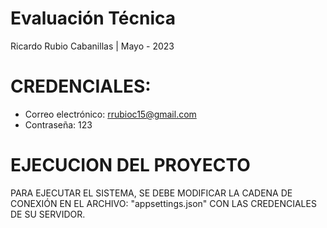 # Evaluación Técnica
 Ricardo Rubio Cabanillas | 
 Mayo - 2023
 
 # CREDENCIALES:

- Correo electrónico: rrubioc15@gmail.com
- Contraseña: 123

# EJECUCION DEL PROYECTO
PARA EJECUTAR EL SISTEMA, SE DEBE MODIFICAR LA CADENA DE CONEXIÓN EN EL ARCHIVO:
"appsettings.json"
CON LAS CREDENCIALES DE SU SERVIDOR.

